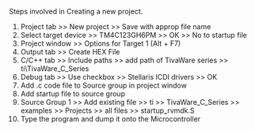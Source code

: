Steps involved in Creating a new project.
1. Project tab >> New project >> Save with approp file name
2. Select target device >> TM4C123GH6PM >> OK >> No to startup file
3. Project window >> Options for Target 1 (Alt + F7)
4. Output tab >> Create HEX File
5. C/C++ tab >> Include paths >> add path of TivaWare series >> ti\TivaWare_C_Series
6. Debug tab >> Use checkbox >> Stellaris ICDI drivers >> OK
7. Add .c code file to Source group in project window
8. Add startup file to source group
9. Source Group 1 >> Add existing file >> ti >> TivaWare_C_Series >> examples >> Projects >> all files >> startup_rvmdk.S
10. Type the program and dump it onto the Microcontroller
